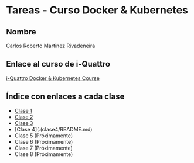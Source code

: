# Tareas - Curso Docker & Kubernetes

## Nombre
Carlos Roberto Martinez Rivadeneira

## Enlace al curso de i-Quattro
[i-Quattro Docker & Kubernetes Course](https://www.i-quattro.com/product-page/dok-kub-001)

## Índice con enlaces a cada clase
- [Clase 1](./clase1/README.md)
- [Clase 2](./clase2/README.md)
- [Clase 3](./clase3/README.md)
- [Clase 4](.(clase4/README.md)
- Clase 5 (Próximamente)
- Clase 6 (Próximamente)
- Clase 7 (Próximamente)
- Clase 8 (Próximamente)
